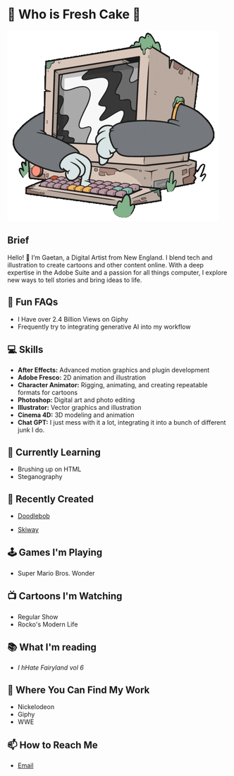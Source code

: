 # 🍰 Who is Fresh Cake 🍰

![image](Screentime.GIF)

## Brief
Hello! 👋 I’m Gaetan, a Digital Artist from New England. I blend tech and illustration to create cartoons and other content online. With a deep expertise in the Adobe Suite and a passion for all things computer, I explore new ways to tell stories and bring ideas to life.

## 🤩 Fun FAQs
- I Have over 2.4 Billion Views on Giphy
- Frequently try to integrating generative AI into my workflow

## 💻 Skills

- **After Effects:** Advanced motion graphics and plugin development
- **Adobe Fresco:** 2D animation and illustration
- **Character Animator:** Rigging, animating, and creating repeatable formats for cartoons
- **Photoshop:** Digital art and photo editing
- **Illustrator:** Vector graphics and illustration
- **Cinema 4D:** 3D modeling and animation
- **Chat GPT:** I just mess with it a lot, integrating it into a bunch of different junk I do.

## 🌱 Currently Learning
- Brushing up on HTML
- Steganography 

## 🎨 Recently Created

- [Doodlebob](https://www.youtube.com/playlist?list=PLX34qDh_nH5G5kOzGykl-cDy_gixcQ23J)

- [Skiway](https://giphy.com/freshcake/dartmouth-skiway)

## 🕹️ Games I'm Playing
- Super Mario Bros. Wonder

## 📺 Cartoons I'm Watching
- Regular Show
- Rocko's Modern Life

## 📚 What I'm reading
- *I hHate Fairyland vol 6*

## 📁 Where You Can Find My Work
- Nickelodeon
- Giphy
- WWE

## 📫 How to Reach Me

- [Email](mailto:gaetan@freshcake.wtf)
